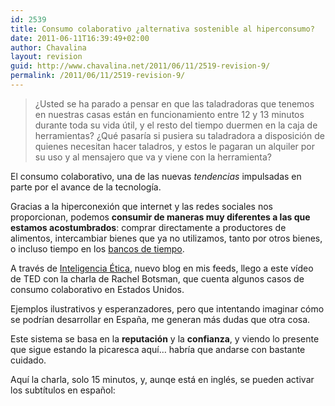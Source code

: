 ```yaml
---
id: 2539
title: Consumo colaborativo ¿alternativa sostenible al hiperconsumo?
date: 2011-06-11T16:39:49+02:00
author: Chavalina
layout: revision
guid: http://www.chavalina.net/2011/06/11/2519-revision-9/
permalink: /2011/06/11/2519-revision-9/
---
```

> ¿Usted se ha parado a pensar en que las taladradoras que tenemos en nuestras casas están en funcionamiento entre 12 y 13 minutos durante toda su vida útil, y el resto del tiempo duermen en la caja de herramientas? ¿Qué pasaría si pusiera su taladradora a disposición de quienes necesitan hacer taladros, y estos le pagaran un alquiler por su uso y al mensajero que va y viene con la herramienta?

El consumo colaborativo, una de las nuevas _tendencias_ impulsadas en parte por el avance de la tecnología.

Gracias a la hiperconexión que internet y las redes sociales nos proporcionan, podemos **consumir de maneras muy diferentes a las que estamos acostumbrados**: comprar directamente a productores de alimentos, intercambiar bienes que ya no utilizamos, tanto por otros bienes, o incluso tiempo en los <a href="http://es.wikipedia.org/wiki/Banco_de_tiempo" target="_blank">bancos de tiempo</a>.

A través de <a href="http://inteligenciaetica.com/2011/05/consumo-colaborativo-vida-apoyando-vida/" target="_blank">Inteligencia Ética</a>, nuevo blog en mis feeds, llego a este vídeo de TED con la charla de Rachel Botsman, que cuenta algunos casos de consumo colaborativo en Estados Unidos.

Ejemplos ilustrativos y esperanzadores, pero que intentando imaginar cómo se podrían desarrollar en España, me generan más dudas que otra cosa.

Este sistema se basa en la **reputación** y la **confianza**, y viendo lo presente que sigue estando la picaresca aquí&#8230; habría que andarse con bastante cuidado.

Aquí la charla, solo 15 minutos, y, aunqe está en inglés, se pueden activar los subtítulos en español:

<p style="text-align: center;">
</p>